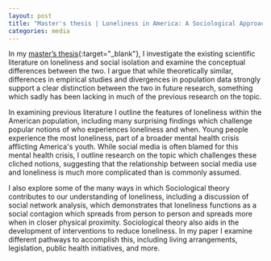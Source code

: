 ```yaml
---
layout: post
title: "Master's thesis | Loneliness in America: A Sociological Approach"
categories: media
---
```




In my [master’s thesis](/assets/FinalThesisCopy.pdf){:target="_blank"}, I investigate the existing scientific literature on loneliness and social isolation and examine the conceptual differences between the two. I argue that while theoretically similar, differences in empirical studies and divergences in population data strongly support a clear distinction between the two in future research, something which sadly has been lacking in much of the previous research on the topic.

In examining previous literature I outline the features of loneliness within the American population, including many surprising findings which challenge popular notions of who experiences loneliness and when. Young people experience the most loneliness, part of a broader mental health crisis afflicting America's youth. While social media is often blamed for this mental health crisis, I outline research on the topic which challenges these cliched notions, suggesting that the relationship between social media use and loneliness is much more complicated than is commonly assumed.

I also explore some of the many ways in which Sociological theory contributes to our understanding of loneliness, including a discussion of social network analysis, which demonstrates that loneliness functions as a social contagion which spreads from person to person and spreads more when in closer physical proximity. Sociological theory also aids in the development of interventions to reduce loneliness. In my paper I examine different pathways to accomplish this, including living arrangements, legislation, public health initiatives, and more.
